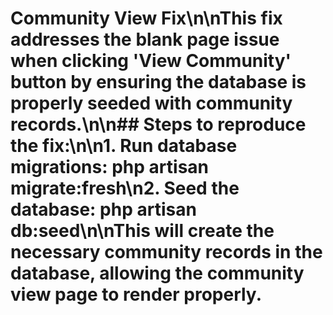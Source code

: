 # Community View Fix\n\nThis fix addresses the blank page issue when clicking 'View Community' button by ensuring the database is properly seeded with community records.\n\n## Steps to reproduce the fix:\n\n1. Run database migrations: php artisan migrate:fresh\n2. Seed the database: php artisan db:seed\n\nThis will create the necessary community records in the database, allowing the community view page to render properly.
